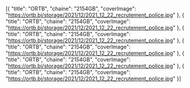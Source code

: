 [{
    "title": "ORTB",
    "chaine": "2154GB",
    "coverImage": "https://ortb.bj/storage/2021/12/2021_12_22_recrutement_police.jpg"
}, {
    "title": "ORTB",
    "chaine": "2154GB",
    "coverImage": "https://ortb.bj/storage/2021/12/2021_12_22_recrutement_police.jpg"
}, {
    "title": "ORTB",
    "chaine": "2154GB",
    "coverImage": "https://ortb.bj/storage/2021/12/2021_12_22_recrutement_police.jpg"
}, {
    "title": "ORTB",
    "chaine": "2154GB",
    "coverImage": "https://ortb.bj/storage/2021/12/2021_12_22_recrutement_police.jpg"
}, {
    "title": "ORTB",
    "chaine": "2154GB",
    "coverImage": "https://ortb.bj/storage/2021/12/2021_12_22_recrutement_police.jpg"
}, {
    "title": "ORTB",
    "chaine": "2154GB",
    "coverImage": "https://ortb.bj/storage/2021/12/2021_12_22_recrutement_police.jpg"
}]
